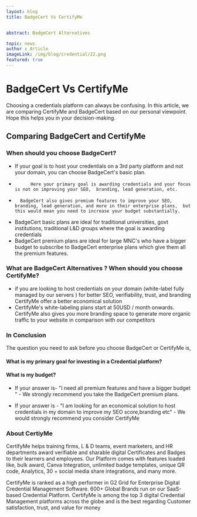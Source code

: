 ```yaml
---
layout: blog
title: BadgeCert Vs CertifyMe


abstract: BadgeCert Alternatives 

topic: news
author : Article
imageLink: /img/blog/credential/22.png
featured: true
---
```

# BadgeCert Vs CertifyMe

Choosing a credentials platform can always be confusing. In this article, we are comparing CertifyMe and BadgeCert based on our personal viewpoint. Hope this helps you in your decision-making.

## Comparing BadgeCert and CertifyMe

### When should you choose BadgeCert?

-   If your goal is to host your credentials on a 3rd party platform and not your domain, you can choose BadgeCert's basic plan.
-           Here your primary goal is awarding credentials and your focus is not on improving your SEO,  branding, lead generation, etc. 
-       BadgeCert also gives premium features to improve your SEO,  branding, lead generation, and more in their enterprise plans,  but this would mean you need to increase your budget substantially.

-   BadgeCert basic plans are ideal  for traditional  universities, govt institutions, traditional L&D groups where the goal is awarding credentials
-   BadgeCert premium plans are ideal for large MNC's who have a bigger budget to subscribe to BadgeCert enterprise plans which give them all the premium features.


###  What are BadgeCert Alternatives ?  When should you choose CertifyMe?

-   if you are looking to host credentials on your domain (white-label fully managed by our servers ) for better SEO, verifiability, trust, and branding  CertifyMe offer a better economical solution
-   CertifyMe's white-labeling plans start at 50USD / month onwards.
CertifyMe also gives you more branding space to generate more organic traffic to your website in comparison with our competitors 

### In Conclusion  
The question you need to ask before you choose BadgeCert or CertifyMe is,  
	
#### What is my primary goal for investing in a Credential platform? 
#### What is my budget?


- If your answer is- "I need all premium features and have a bigger budget "     -           We strongly recommend you take the BadgeCert premium plans.  
 
- If your answer is - "I am looking for an economical solution to host credentials in my domain to improve my SEO score,branding etc" -            We would strongly recommend you consider CertifyMe 

### About CertiyMe
CertifyMe helps training firms, L & D teams, event marketers, and HR departments award verifiable and sharable digital Certificates and Badges to their learners and employees.  Our Platform comes with features loaded like, bulk award, Canva Integration, unlimited badge templates, unique QR code, Analytics, 30 + social media share integrations, and many more. 


CertifyMe is ranked as a high performer in G2 Grid for Enterprise Digital Credential Management Software. 600+ Global Brands run on our SaaS-based Credential Platform. CertifyMe is among the top 3 digital Credential Management platforms across the globe and is the best regarding Customer satisfaction, trust, and value for money




